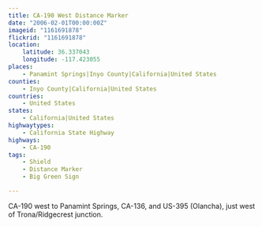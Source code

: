 ```yaml
---
title: CA-190 West Distance Marker
date: "2006-02-01T00:00:00Z"
imageid: "1161691878"
flickrid: "1161691878"
location:
    latitude: 36.337043
    longitude: -117.423055
places:
    - Panamint Springs|Inyo County|California|United States
counties:
    - Inyo County|California|United States
countries:
    - United States
states:
    - California|United States
highwaytypes:
    - California State Highway
highways:
    - CA-190
tags:
    - Shield
    - Distance Marker
    - Big Green Sign

---
```

CA-190 west to Panamint Springs, CA-136, and US-395 (Olancha), just west of Trona/Ridgecrest junction.